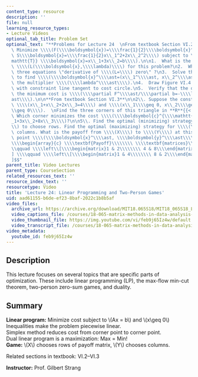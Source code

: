 ```yaml
---
content_type: resource
description: ''
file: null
learning_resource_types:
- Lecture Videos
optional_tab_title: Problem Set
optional_text: "**Problems for Lecture 24  \nFrom textbook Section VI.2**\n\n1\\.\
  \ Minimize \\\\(F(\\\\boldsymbol{x})=\\\\frac{1}{2}\\\\boldsymbol{x}^{\\\\mathtt{T}}\
  \ S\\\\boldsymbol{x}=\\\\frac{1}{2}x\\_1^2+2x\\_2^2\\\\) subject to \\\\(A^{\\\\\
  mathtt{T}} \\\\boldsymbol{x}=x\\_1+3x\\_2=b\\\\).\n\n1.  What is the Lagrangian\
  \ \\\\(L(\\\\boldsymbol{x},\\\\lambda)\\\\) for this problem?\n2.  What are the\
  \ three equations \"derivative of \\\\(L=\\\\) zero\" ?\n3.  Solve those equations\
  \ to find \\\\(\\\\boldsymbol{x}^\\\\ast=(x\\_1^\\\\ast, x\\_2^\\\\ast)\\\\) and\
  \ the multiplier \\\\(\\\\lambda^\\\\ast\\\\).\n4.  Draw Figure VI.4 for this problem\
  \ with constraint line tangent to cost circle.\n5.  Verify that the derivative of\
  \ the minimum cost is \\\\(\\\\partial F^\\\\ast/\\\\partial b=-\\\\lambda^\\\\\
  ast\\\\).\n\n**From textbook Section VI.3**\n\n2\\. Suppose the constraints are\
  \ \\\\(x\\_1+x\\_2+2x\\_3=4\\\\) and \\\\(x\\_1\\\\geq 0, x\\_2\\\\geq 0, x\\_3\\\
  \\geq 0\\\\).  \nFind the three corners of this triangle in **R**{{< sup \"3\" >}}.\
  \ Which corner minimizes the cost \\\\(\\\\boldsymbol{c}^{\\\\mathtt{T}} \\\\boldsymbol{x}=5x\\\
  _1+3x\\_2+8x\\_3\\\\)?\n\n5\\. Find the optimal (minimizing) strategy for \\\\(X\\\
  \\) to choose rows. Find the optimal (maximizing) strategy for \\\\(Y\\\\) to choose\
  \ columns. What is the payoff from \\\\(X\\\\) to \\\\(Y\\\\) at this optimal minimax\
  \ point \\\\(\\\\boldsymbol{x}^\\\\ast, \\\\boldsymbol{y}^\\\\ast\\\\)?\n\n$$  \n\
  \\\\begin{array}{c} \\\\textbf{Payoff}\\\\\\\\ \\\\textbf{matrices}\\\\end{array}\\\
  \\qquad \\\\left\\[\\\\begin{matrix}1 & 2\\\\\\\\ 4 & 8\\\\end{matrix}\\\\right\\\
  ] \\\\qquad \\\\left\\[\\\\begin{matrix}1 & 4\\\\\\\\ 8 & 2\\\\end{matrix}\\\\right\\\
  ]$$"
parent_title: Video Lectures
parent_type: CourseSection
related_resources_text: ''
resource_index_text: ''
resourcetype: Video
title: 'Lecture 24: Linear Programming and Two-Person Games'
uid: aad61155-b6de-ef23-8baf-2022c1b8b5af
video_files:
  archive_url: https://archive.org/download/MIT18.065S18/MIT18_065S18_Lecture24_300k.mp4
  video_captions_file: /courses/18-065-matrix-methods-in-data-analysis-signal-processing-and-machine-learning-spring-2018/0f86f7f7f4515c89b47fef4ff6640f9a_feb9j65Iz4w.vtt
  video_thumbnail_file: https://img.youtube.com/vi/feb9j65Iz4w/default.jpg
  video_transcript_file: /courses/18-065-matrix-methods-in-data-analysis-signal-processing-and-machine-learning-spring-2018/cf7eca3de91e09982c70d097de07d25a_feb9j65Iz4w.pdf
video_metadata:
  youtube_id: feb9j65Iz4w
---
```


**Description**
---------------

This lecture focuses on several topics that are specific parts of optimization. These include linear programming (LP), the max-flow min-cut theorem, two-person zero-sum games, and duality.

**Summary**
-----------

**Linear program:** Minimize cost subject to \\(Ax = b\\) and \\(x\\geq 0\\)   
Inequalities make the problem piecewise linear.  
Simplex method reduces cost from corner point to corner point.  
Dual linear program is a maximization: Max = Min!  
**Game:** \\(X\\) chooses rows of payoff matrix, \\(Y\\) chooses columns.

Related sections in textbook: VI.2–VI.3

**Instructor:** Prof. Gilbert Strang